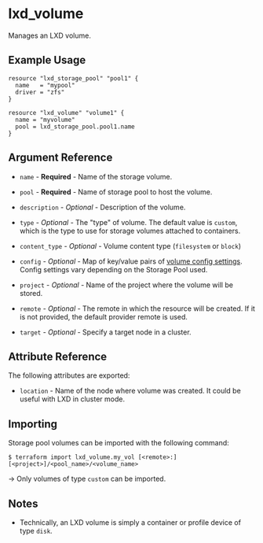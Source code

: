 # lxd_volume

Manages an LXD volume.

## Example Usage

```hcl
resource "lxd_storage_pool" "pool1" {
  name   = "mypool"
  driver = "zfs"
}

resource "lxd_volume" "volume1" {
  name = "myvolume"
  pool = lxd_storage_pool.pool1.name
}
```

## Argument Reference

* `name` - **Required** - Name of the storage volume.

* `pool` - **Required** - Name of storage pool to host the volume.

* `description` - *Optional* - Description of the volume.

* `type` - *Optional* - The "type" of volume. The default value is `custom`,
	which is the type to use for storage volumes attached to containers.

* `content_type` - *Optional* - Volume content type (`filesystem` or `block`)

* `config` - *Optional* - Map of key/value pairs of
	[volume config settings](https://documentation.ubuntu.com/lxd/en/latest/reference/storage_drivers/).
	Config settings vary depending on the Storage Pool used.

* `project` - *Optional* - Name of the project where the volume will be stored.

* `remote` - *Optional* - The remote in which the resource will be created. If
	it is not provided, the default provider remote is used.

* `target` - *Optional* - Specify a target node in a cluster.


## Attribute Reference

The following attributes are exported:

* `location` - Name of the node where volume was created. It could be useful with LXD in cluster mode.

## Importing

Storage pool volumes can be imported with the following command:

```shell
$ terraform import lxd_volume.my_vol [<remote>:][<project>]/<pool_name>/<volume_name>
```

-> Only volumes of type `custom` can be imported.

## Notes

* Technically, an LXD volume is simply a container or profile device of
  type `disk`.
